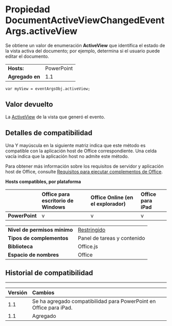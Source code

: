
# Propiedad DocumentActiveViewChangedEventArgs.activeView
Se obtiene un valor de enumeración **ActiveView** que identifica el estado de la vista activa del documento; por ejemplo, determina si el usuario puede editar el documento.

|||
|:-----|:-----|
|**Hosts:**|PowerPoint|
|**Agregado en**|1.1|

```
var myView = eventArgsObj.activeView;
```


## Valor devuelto

La [ActiveView](../../reference/shared/activeview-enumeration.md) de la vista que generó el evento.


## Detalles de compatibilidad


Una Y mayúscula en la siguiente matriz indica que este método es compatible con la aplicación host de Office correspondiente. Una celda vacía indica que la aplicación host no admite este método.

Para obtener más información sobre los requisitos de servidor y aplicación host de Office, consulte [Requisitos para ejecutar complementos de Office](../../docs/overview/requirements-for-running-office-add-ins.md).


**Hosts compatibles, por plataforma**


||**Office para escritorio de Windows**|**Office Online (en el explorador)**|**Office para iPad**|
|:-----|:-----|:-----|:-----|
|**PowerPoint**|v|v|v|

|||
|:-----|:-----|
|**Nivel de permisos mínimo**|[Restringido](../../docs/develop/requesting-permissions-for-api-use-in-content-and-task-pane-add-ins.md)|
|**Tipos de complementos**|Panel de tareas y contenido|
|**Biblioteca**|Office.js|
|**Espacio de nombres**|Office|

## Historial de compatibilidad



****


|**Versión**|**Cambios**|
|:-----|:-----|
|1.1|Se ha agregado compatibilidad para PowerPoint en Office para iPad.|
|1.1|Agregado|
